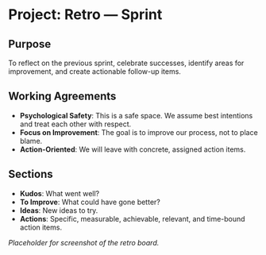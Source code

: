 # Project: Retro — Sprint <N>

## Purpose

To reflect on the previous sprint, celebrate successes, identify areas for improvement, and create actionable follow-up items.

## Working Agreements

*   **Psychological Safety**: This is a safe space. We assume best intentions and treat each other with respect.
*   **Focus on Improvement**: The goal is to improve our process, not to place blame.
*   **Action-Oriented**: We will leave with concrete, assigned action items.

## Sections

*   **Kudos**: What went well?
*   **To Improve**: What could have gone better?
*   **Ideas**: New ideas to try.
*   **Actions**: Specific, measurable, achievable, relevant, and time-bound action items.

*Placeholder for screenshot of the retro board.*
